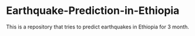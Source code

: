 # Earthquake-Prediction-in-Ethiopia
This is a repository that tries to predict earthquakes in Ethiopia for 3 month.
